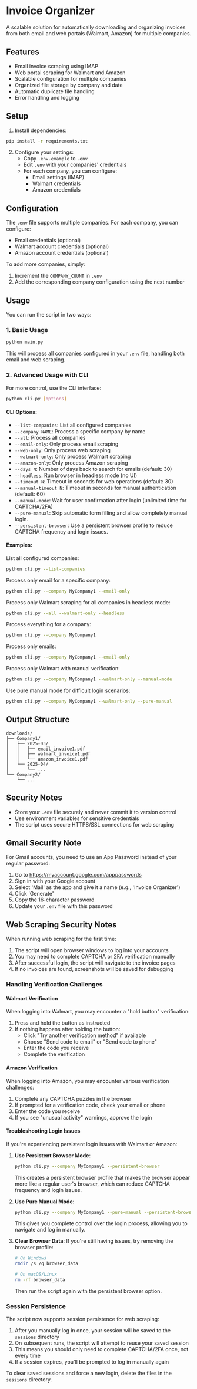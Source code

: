 # Invoice Organizer

A scalable solution for automatically downloading and organizing invoices from both email and web portals (Walmart, Amazon) for multiple companies.

## Features

- Email invoice scraping using IMAP
- Web portal scraping for Walmart and Amazon
- Scalable configuration for multiple companies
- Organized file storage by company and date
- Automatic duplicate file handling
- Error handling and logging

## Setup

1. Install dependencies:
```bash
pip install -r requirements.txt
```

2. Configure your settings:
   - Copy `.env.example` to `.env`
   - Edit `.env` with your companies' credentials
   - For each company, you can configure:
     - Email settings (IMAP)
     - Walmart credentials
     - Amazon credentials

## Configuration

The `.env` file supports multiple companies. For each company, you can configure:

- Email credentials (optional)
- Walmart account credentials (optional)
- Amazon account credentials (optional)

To add more companies, simply:
1. Increment the `COMPANY_COUNT` in `.env`
2. Add the corresponding company configuration using the next number

## Usage

You can run the script in two ways:

### 1. Basic Usage

```bash
python main.py
```

This will process all companies configured in your `.env` file, handling both email and web scraping.

### 2. Advanced Usage with CLI

For more control, use the CLI interface:

```bash
python cli.py [options]
```

#### CLI Options:

- `--list-companies`: List all configured companies
- `--company NAME`: Process a specific company by name
- `--all`: Process all companies
- `--email-only`: Only process email scraping
- `--web-only`: Only process web scraping
- `--walmart-only`: Only process Walmart scraping
- `--amazon-only`: Only process Amazon scraping
- `--days N`: Number of days back to search for emails (default: 30)
- `--headless`: Run browser in headless mode (no UI)
- `--timeout N`: Timeout in seconds for web operations (default: 30)
- `--manual-timeout N`: Timeout in seconds for manual authentication (default: 60)
- `--manual-mode`: Wait for user confirmation after login (unlimited time for CAPTCHA/2FA)
- `--pure-manual`: Skip automatic form filling and allow completely manual login.
- `--persistent-browser`: Use a persistent browser profile to reduce CAPTCHA frequency and login issues.

#### Examples:

List all configured companies:
```bash
python cli.py --list-companies
```

Process only email for a specific company:
```bash
python cli.py --company MyCompany1 --email-only
```

Process only Walmart scraping for all companies in headless mode:
```bash
python cli.py --all --walmart-only --headless
```

Process everything for a company:
```bash
python cli.py --company MyCompany1
```

Process only emails:
```bash
python cli.py --company MyCompany1 --email-only
```

Process only Walmart with manual verification:
```bash
python cli.py --company MyCompany1 --walmart-only --manual-mode
```

Use pure manual mode for difficult login scenarios:
```bash
python cli.py --company MyCompany1 --walmart-only --pure-manual
```

## Output Structure

```
downloads/
├── Company1/
│   ├── 2025-03/
│   │   ├── email_invoice1.pdf
│   │   ├── walmart_invoice1.pdf
│   │   └── amazon_invoice1.pdf
│   └── 2025-04/
│       └── ...
└── Company2/
    └── ...
```

## Security Notes

- Store your `.env` file securely and never commit it to version control
- Use environment variables for sensitive credentials
- The script uses secure HTTPS/SSL connections for web scraping

## Gmail Security Note

For Gmail accounts, you need to use an App Password instead of your regular password:

1. Go to https://myaccount.google.com/apppasswords
2. Sign in with your Google account
3. Select 'Mail' as the app and give it a name (e.g., 'Invoice Organizer')
4. Click 'Generate'
5. Copy the 16-character password
6. Update your `.env` file with this password

## Web Scraping Security Notes

When running web scraping for the first time:

1. The script will open browser windows to log into your accounts
2. You may need to complete CAPTCHA or 2FA verification manually
3. After successful login, the script will navigate to the invoice pages
4. If no invoices are found, screenshots will be saved for debugging

### Handling Verification Challenges

#### Walmart Verification
When logging into Walmart, you may encounter a "hold button" verification:
1. Press and hold the button as instructed
2. If nothing happens after holding the button:
   - Click "Try another verification method" if available
   - Choose "Send code to email" or "Send code to phone"
   - Enter the code you receive
   - Complete the verification

#### Amazon Verification
When logging into Amazon, you may encounter various verification challenges:
1. Complete any CAPTCHA puzzles in the browser
2. If prompted for a verification code, check your email or phone
3. Enter the code you receive
4. If you see "unusual activity" warnings, approve the login

#### Troubleshooting Login Issues

If you're experiencing persistent login issues with Walmart or Amazon:

1. **Use Persistent Browser Mode**: 
   ```bash
   python cli.py --company MyCompany1 --persistent-browser
   ```
   This creates a persistent browser profile that makes the browser appear more like a regular user's browser, which can reduce CAPTCHA frequency and login issues.

2. **Use Pure Manual Mode**:
   ```bash
   python cli.py --company MyCompany1 --pure-manual --persistent-browser
   ```
   This gives you complete control over the login process, allowing you to navigate and log in manually.

3. **Clear Browser Data**:
   If you're still having issues, try removing the browser profile:
   ```bash
   # On Windows
   rmdir /s /q browser_data
   
   # On macOS/Linux
   rm -rf browser_data
   ```
   Then run the script again with the persistent browser option.

### Session Persistence

The script now supports session persistence for web scraping:

1. After you manually log in once, your session will be saved to the `sessions` directory
2. On subsequent runs, the script will attempt to reuse your saved session
3. This means you should only need to complete CAPTCHA/2FA once, not every time
4. If a session expires, you'll be prompted to log in manually again

To clear saved sessions and force a new login, delete the files in the `sessions` directory.
